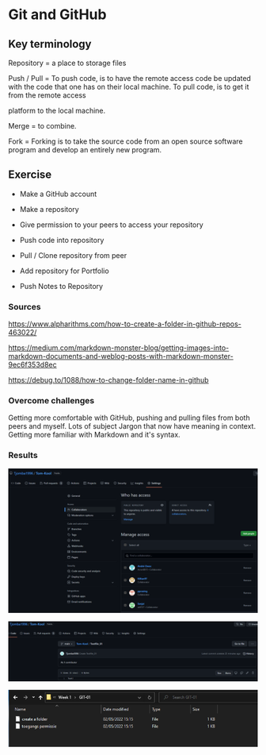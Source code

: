 # Git and GitHub

## Key terminology
Repository = a place to storage files

Push / Pull = To push code, is to have the remote access code be updated with the code that one has on their local machine. To pull code, is to get it from the remote access

platform to the local machine.

Merge = to combine.

Fork = Forking is to take the source code from an open source software program and develop an entirely new program.

## Exercise
 - Make a GitHub account
 - Make a repository
 - Give permission to your peers to access your repository
 - Push code into repository
 - Pull / Clone repository from peer
 
 - Add repository for Portfolio
 - Push Notes to Repository

### Sources
https://www.alpharithms.com/how-to-create-a-folder-in-github-repos-463022/

https://medium.com/markdown-monster-blog/getting-images-into-markdown-documents-and-weblog-posts-with-markdown-monster-9ec6f353d8ec

https://debug.to/1088/how-to-change-folder-name-in-github


### Overcome challenges
Getting more comfortable with GitHub, pushing and pulling files from both peers and myself. Lots of subject Jargon that now have meaning in context. Getting more familiar with Markdown and it's syntax.

### Results
![Give permission to your peers to access your Repository](https://github.com/TechGrounds-Cloud8/cloud8-Tjomba1996/blob/main/00_includes/SS_collaborators.png "Give permission to your peers to access your repository")

![Push code into Repository](https://github.com/TechGrounds-Cloud8/cloud8-Tjomba1996/blob/main/00_includes/SS_Push_File.png "Push code into repository")

![Pull / Clone repository from peer](https://github.com/TechGrounds-Cloud8/cloud8-Tjomba1996/blob/main/00_includes/SS_Clone_Peers_Repo.png "Pull / Clone repository from peer")

